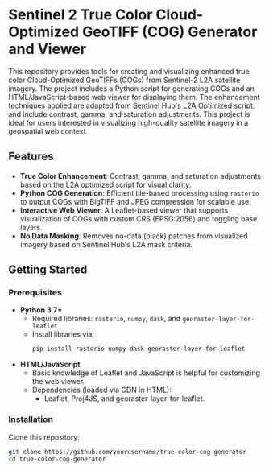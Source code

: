 
# Sentinel 2 True Color Cloud-Optimized GeoTIFF (COG) Generator and Viewer
This repository provides tools for creating and visualizing enhanced true color Cloud-Optimized GeoTIFFs (COGs) from Sentinel-2 L2A satellite imagery. The project includes a Python script for generating COGs and an HTML/JavaScript-based web viewer for displaying them. The enhancement techniques applied are adapted from [Sentinel Hub's L2A Optimized script](https://custom-scripts.sentinel-hub.com/custom-scripts/sentinel-2/l2a_optimized/), and include contrast, gamma, and saturation adjustments. This project is ideal for users interested in visualizing high-quality satellite imagery in a geospatial web context.

## Features

- **True Color Enhancement**: Contrast, gamma, and saturation adjustments based on the L2A optimized script for visual clarity.
- **Python COG Generation**: Efficient tile-based processing using `rasterio` to output COGs with BigTIFF and JPEG compression for scalable use.
- **Interactive Web Viewer**: A Leaflet-based viewer that supports visualization of COGs with custom CRS (EPSG:2056) and toggling base layers.
- **No Data Masking**: Removes no-data (black) patches from visualized imagery based on Sentinel Hub's L2A mask criteria.

## Getting Started

### Prerequisites

- **Python 3.7+**
  - Required libraries: `rasterio`, `numpy`, `dask`, and `georaster-layer-for-leaflet`
  - Install libraries via:
    ```bash
    pip install rasterio numpy dask georaster-layer-for-leaflet
    ```
- **HTML/JavaScript**
  - Basic knowledge of Leaflet and JavaScript is helpful for customizing the web viewer.
  - Dependencies (loaded via CDN in HTML):
    - Leaflet, Proj4JS, and georaster-layer-for-leaflet.

### Installation

Clone this repository:
```bash
git clone https://github.com/yourusername/true-color-cog-generator
cd true-color-cog-generator
